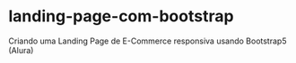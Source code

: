 # landing-page-com-bootstrap
Criando uma Landing Page de E-Commerce responsiva usando Bootstrap5 (Alura)

